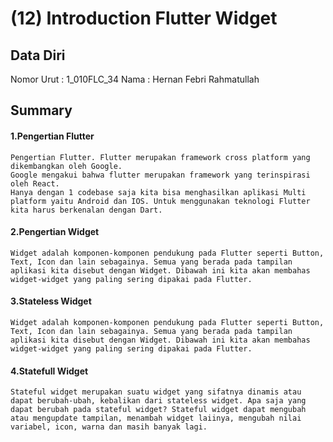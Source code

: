 # (12)  Introduction Flutter Widget
## Data Diri

Nomor Urut : 1_010FLC_34
Nama : Hernan Febri Rahmatullah

## Summary
#### 1.Pengertian Flutter
    Pengertian Flutter. Flutter merupakan framework cross platform yang dikembangkan oleh Google.
    Google mengakui bahwa flutter merupakan framework yang terinspirasi oleh React.
    Hanya dengan 1 codebase saja kita bisa menghasilkan aplikasi Multi platform yaitu Android dan IOS. Untuk menggunakan teknologi Flutter kita harus berkenalan dengan Dart.
#### 2.Pengertian Widget
    Widget adalah komponen-komponen pendukung pada Flutter seperti Button, Text, Icon dan lain sebagainya. Semua yang berada pada tampilan aplikasi kita disebut dengan Widget. Dibawah ini kita akan membahas widget-widget yang paling sering dipakai pada Flutter.

#### 3.Stateless Widget
    Widget adalah komponen-komponen pendukung pada Flutter seperti Button, Text, Icon dan lain sebagainya. Semua yang berada pada tampilan aplikasi kita disebut dengan Widget. Dibawah ini kita akan membahas widget-widget yang paling sering dipakai pada Flutter.

#### 4.Statefull Widget
    Stateful widget merupakan suatu widget yang sifatnya dinamis atau dapat berubah-ubah, kebalikan dari stateless widget. Apa saja yang dapat berubah pada stateful widget? Stateful widget dapat mengubah atau mengupdate tampilan, menambah widget laiinya, mengubah nilai variabel, icon, warna dan masih banyak lagi.
    